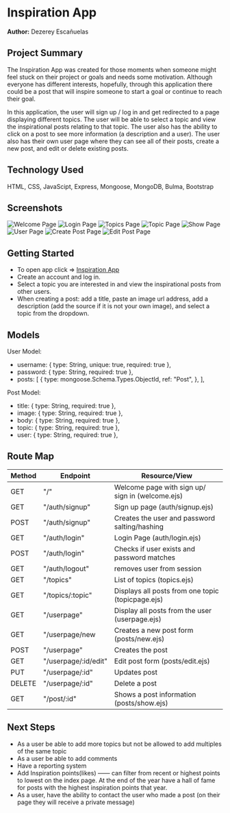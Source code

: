 # Inspiration App

**Author:** Dezerey Escañuelas

## Project Summary

The Inspiration App was created for those moments when someone might feel stuck on their project or goals and needs some motivation. Although everyone has different interests, hopefully, through this application there could be a post that will inspire someone to start a goal or continue to reach their goal.

In this application, the user will sign up / log in and get redirected to a page displaying different topics. The user will be able to select a topic and view the inspirational posts relating to that topic. The user also has the ability to click on a post to see more information (a description and a user). The user also has their own user page where they can see all of their posts, create a new post, and edit or delete existing posts.

## Technology Used

HTML, CSS, JavaScipt, Express, Mongoose, MongoDB, Bulma, Bootstrap

## Screenshots

![Welcome Page](docs/welcome-page.png)
![Login Page](docs/login-page.png)
![Topics Page](docs/topics.png)
![Topic Page](docs/one-topic.png)
![Show Page](docs/show-page.png)
![User Page](docs/userpage.png)
![Create Post Page](docs/create-post.png)
![Edit Post Page](docs/edit-page.png)

## Getting Started

- To open app click => [Inspiration App](https://seir-project2-inspirationapp.herokuapp.com/)
- Create an account and log in.
- Select a topic you are interested in and view the inspirational posts from other users.
- When creating a post: add a title, paste an image url address, add a description (add the source if it is not your own image), and select a topic from the dropdown.

## Models

User Model:

- username: { type: String, unique: true, required: true },
- password: { type: String, required: true },
- posts: [
  {
  type: mongoose.Schema.Types.ObjectId,
  ref: "Post",
  },
  ],

Post Model:

- title: { type: String, required: true },
- image: { type: String, required: true },
- body: { type: String, required: true },
- topic: { type: String, required: true },
- user: { type: String, required: true },

## Route Map

| Method | Endpoint             | Resource/View                                     |
| ------ | -------------------- | ------------------------------------------------- |
| GET    | "/"                  | Welcome page with sign up/ sign in (welcome.ejs)  |
| GET    | "/auth/signup"       | Sign up page (auth/signup.ejs)                    |
| POST   | "/auth/signup"       | Creates the user and password salting/hashing     |
| GET    | "/auth/login"        | Login Page (auth/login.ejs)                       |
| POST   | "/auth/login"        | Checks if user exists and password matches        |
| GET    | "/auth/logout"       | removes user from session                         |
| GET    | "/topics"            | List of topics (topics.ejs)                       |
| GET    | "/topics/:topic"     | Displays all posts from one topic (topicpage.ejs) |
| GET    | "/userpage"          | Display all posts from the user (userpage.ejs)    |
| GET    | "/userpage/new       | Creates a new post form (posts/new.ejs)           |
| POST   | "/userpage"          | Creates the post                                  |
| GET    | "/userpage/:id/edit" | Edit post form (posts/edit.ejs)                   |
| PUT    | "/userpage/:id"      | Updates post                                      |
| DELETE | "/userpage/:id"      | Delete a post                                     |
| GET    | "/post/:id"          | Shows a post information (posts/show.ejs)         |

## Next Steps

- As a user be able to add more topics but not be allowed to add multiples of the same topic
- As a user be able to add comments
- Have a reporting system
- Add Inspiration points(likes) —— can filter from recent or highest points to lowest on the index page. At the end of the year have a hall of fame for posts with the highest inspiration points that year.
- As a user, have the ability to contact the user who made a post (on their page they will receive a private message)
